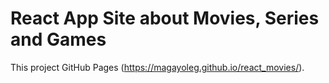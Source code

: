 # React App Site about Movies, Series and Games

This project GitHub Pages (https://magayoleg.github.io/react_movies/).